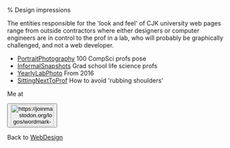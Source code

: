 % Design impressions

The entities responsible for the 'look and feel' of CJK university web pages range from outside contractors where either designers or computer engineers are in control to the prof in a lab, who will probably be graphically challenged, and not a web developer.


<!-- * [PharmaceuticalLabLineup](PharmaceuticalLabLineup.html) Affirming tradition -->
* [PortraitPhotography](PortraitPhotography.html) 100 CompSci profs pose
* [InformalSnapshots](InformalSnapshots.html) Grad school life science profs 
* [YearlyLabPhoto](YearlyLabPhoto.html) From 2016
* [SittingNextToProf](SittingNextToProf.html) How to avoid 'rubbing shoulders'

Me at
<form action='https://mastodon.sdf.org/@drbean'>
<button type='submit' class='btn'>
<img src='./mastodon.svg'
alt='https://joinmastodon.org/logos/wordmark-black-text.svg'
style='width:100px;height:50px'/>
</button></form>

Back to [WebDesign](WebDesign.html)

